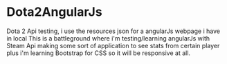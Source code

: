 # Dota2AngularJs
Dota 2 Api testing, i use the resources json for a angularJs webpage i have in local
This is a battleground where i'm testing/learning angularJs with Steam Api making some sort of application 
to see stats  from certain player plus i'm learning Bootstrap for CSS so it will be responsive at all.
